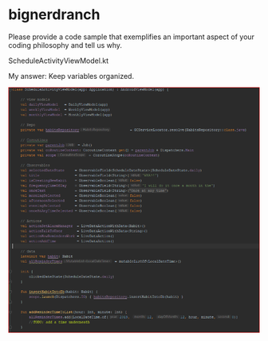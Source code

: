 # bignerdranch

Please provide a code sample that exemplifies an important aspect of your coding philosophy and tell us why. 

ScheduleActivityViewModel.kt

My answer: Keep variables organized.

![](pic.PNG)
